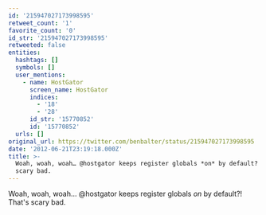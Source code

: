 ```yaml
---
id: '215947027173998595'
retweet_count: '1'
favorite_count: '0'
id_str: '215947027173998595'
retweeted: false
entities:
  hashtags: []
  symbols: []
  user_mentions:
    - name: HostGator
      screen_name: HostGator
      indices:
        - '18'
        - '28'
      id_str: '15770852'
      id: '15770852'
  urls: []
original_url: https://twitter.com/benbalter/status/215947027173998595
date: '2012-06-21T23:19:18.000Z'
title: >-
  Woah, woah, woah… @hostgator keeps register globals *on* by default?! That's
  scary bad.
---
```


Woah, woah, woah… @hostgator keeps register globals *on* by default?! That's scary bad.